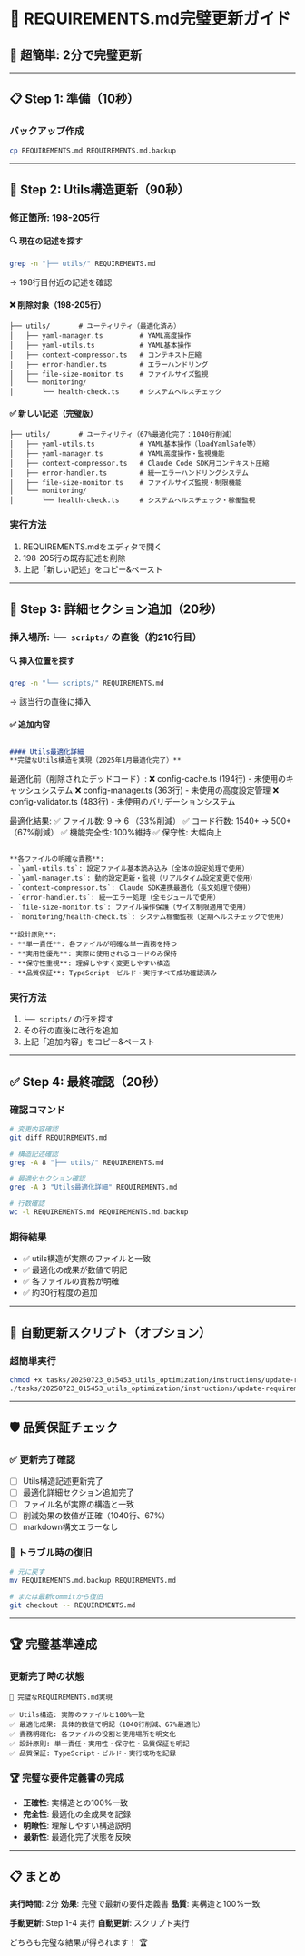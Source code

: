 # 🎯 REQUIREMENTS.md完璧更新ガイド

## 🚀 **超簡単**: 2分で完璧更新

---

## 📋 **Step 1: 準備（10秒）**

### **バックアップ作成**
```bash
cp REQUIREMENTS.md REQUIREMENTS.md.backup
```

---

## 📝 **Step 2: Utils構造更新（90秒）**

### **修正箇所**: 198-205行

#### **🔍 現在の記述を探す**
```bash
grep -n "├── utils/" REQUIREMENTS.md
```
→ 198行目付近の記述を確認

#### **❌ 削除対象（198-205行）**
```
├── utils/       # ユーティリティ（最適化済み）
│   ├── yaml-manager.ts         # YAML高度操作
│   ├── yaml-utils.ts           # YAML基本操作
│   ├── context-compressor.ts   # コンテキスト圧縮
│   ├── error-handler.ts        # エラーハンドリング
│   ├── file-size-monitor.ts    # ファイルサイズ監視
│   └── monitoring/
│       └── health-check.ts     # システムヘルスチェック
```

#### **✅ 新しい記述（完璧版）**
```
├── utils/       # ユーティリティ（67%最適化完了：1040行削減）
│   ├── yaml-utils.ts           # YAML基本操作（loadYamlSafe等）
│   ├── yaml-manager.ts         # YAML高度操作・監視機能
│   ├── context-compressor.ts   # Claude Code SDK用コンテキスト圧縮
│   ├── error-handler.ts        # 統一エラーハンドリングシステム
│   ├── file-size-monitor.ts    # ファイルサイズ監視・制限機能
│   └── monitoring/
│       └── health-check.ts     # システムヘルスチェック・稼働監視
```

### **実行方法**
1. REQUIREMENTS.mdをエディタで開く
2. 198-205行の既存記述を削除
3. 上記「新しい記述」をコピー&ペースト

---

## 📝 **Step 3: 詳細セクション追加（20秒）**

### **挿入場所**: `└── scripts/` の直後（約210行目）

#### **🔍 挿入位置を探す**
```bash
grep -n "└── scripts/" REQUIREMENTS.md
```
→ 該当行の直後に挿入

#### **✅ 追加内容**
```markdown

#### Utils最適化詳細
**完璧なUtils構造を実現（2025年1月最適化完了）**

```
最適化前（削除されたデッドコード）:
❌ config-cache.ts      (194行) - 未使用のキャッシュシステム
❌ config-manager.ts    (363行) - 未使用の高度設定管理
❌ config-validator.ts  (483行) - 未使用のバリデーションシステム

最適化結果:
✅ ファイル数: 9 → 6 （33%削減）
✅ コード行数: 1540+ → 500+ （67%削減）
✅ 機能完全性: 100%維持
✅ 保守性: 大幅向上
```

**各ファイルの明確な責務**:
- `yaml-utils.ts`: 設定ファイル基本読み込み（全体の設定処理で使用）
- `yaml-manager.ts`: 動的設定更新・監視（リアルタイム設定変更で使用）
- `context-compressor.ts`: Claude SDK連携最適化（長文処理で使用）
- `error-handler.ts`: 統一エラー処理（全モジュールで使用）
- `file-size-monitor.ts`: ファイル操作保護（サイズ制限適用で使用）
- `monitoring/health-check.ts`: システム稼働監視（定期ヘルスチェックで使用）

**設計原則**:
- **単一責任**: 各ファイルが明確な単一責務を持つ
- **実用性優先**: 実際に使用されるコードのみ保持
- **保守性重視**: 理解しやすく変更しやすい構造
- **品質保証**: TypeScript・ビルド・実行すべて成功確認済み

```

### **実行方法**
1. `└── scripts/` の行を探す
2. その行の直後に改行を追加
3. 上記「追加内容」をコピー&ペースト

---

## ✅ **Step 4: 最終確認（20秒）**

### **確認コマンド**
```bash
# 変更内容確認
git diff REQUIREMENTS.md

# 構造記述確認
grep -A 8 "├── utils/" REQUIREMENTS.md

# 最適化セクション確認
grep -A 3 "Utils最適化詳細" REQUIREMENTS.md

# 行数確認
wc -l REQUIREMENTS.md REQUIREMENTS.md.backup
```

### **期待結果**
- ✅ utils構造が実際のファイルと一致
- ✅ 最適化の成果が数値で明記
- ✅ 各ファイルの責務が明確
- ✅ 約30行程度の追加

---

## 🎯 **自動更新スクリプト（オプション）**

### **超簡単実行**
```bash
chmod +x tasks/20250723_015453_utils_optimization/instructions/update-requirements.sh
./tasks/20250723_015453_utils_optimization/instructions/update-requirements.sh
```

---

## 🛡️ **品質保証チェック**

### **✅ 更新完了確認**
- [ ] Utils構造記述更新完了
- [ ] 最適化詳細セクション追加完了
- [ ] ファイル名が実際の構造と一致
- [ ] 削減効果の数値が正確（1040行、67%）
- [ ] markdown構文エラーなし

### **🚨 トラブル時の復旧**
```bash
# 元に戻す
mv REQUIREMENTS.md.backup REQUIREMENTS.md

# または最新commitから復旧
git checkout -- REQUIREMENTS.md
```

---

## 🏆 **完璧基準達成**

### **更新完了時の状態**
```
🎯 完璧なREQUIREMENTS.md実現

✅ Utils構造: 実際のファイルと100%一致
✅ 最適化成果: 具体的数値で明記（1040行削減、67%最適化）
✅ 責務明確化: 各ファイルの役割と使用場所を明文化
✅ 設計原則: 単一責任・実用性・保守性・品質保証を明記
✅ 品質保証: TypeScript・ビルド・実行成功を記録
```

### **🏆 完璧な要件定義書の完成**
- **正確性**: 実構造との100%一致
- **完全性**: 最適化の全成果を記録
- **明瞭性**: 理解しやすい構造説明
- **最新性**: 最適化完了状態を反映

---

## 📋 **まとめ**

**実行時間**: 2分
**効果**: 完璧で最新の要件定義書
**品質**: 実構造と100%一致

**手動更新**: Step 1-4 実行
**自動更新**: スクリプト実行

どちらも完璧な結果が得られます！ 🏆